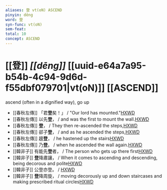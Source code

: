 ```yaml
---
aliases: 登 vt(oN) ASCEND
pinyin: dēng
word: 登
syn-func: vt(oN)
sem-feat: 
total: 10
concept: ASCEND 
---
```

# [[登]] *[[dēng]]*  [[uuid-e64a7a95-b54b-4c94-9d6d-f55dbf079701|vt(oN)]] [[ASCEND]]
ascend (often in a dignified way), go up
 - [[春秋左傳]] 「君**登**矣！」 / "Our lord has mounted."[HXWD](https://hxwd.org/textview.html?location=KR1e0001_tls_001-202a.13)
 - [[春秋左傳]] 以先**登**， / and was the first to mount the wall.[HXWD](https://hxwd.org/textview.html?location=KR1e0001_tls_001-202a.8)
 - [[春秋左傳]] **登**， / They then re-ascended the steps,[HXWD](https://hxwd.org/textview.html?location=KR1e0001_tls_006-66a.19)
 - [[春秋左傳]] 郤子**登**， / and as he ascended the steps,[HXWD](https://hxwd.org/textview.html?location=KR1e0001_tls_007-324a.6)
 - [[春秋左傳]] 趨**登**， / he hastened up the stairs[HXWD](https://hxwd.org/textview.html?location=KR1e0001_tls_007-42a.7)
 - [[春秋左傳]] 乃**登**。 / when he ascended the wall again.[HXWD](https://hxwd.org/textview.html?location=KR1e0001_tls_009-449a.12)
 - [[韓非子]] 有能先**登**者， / The person who gets up there first[HXWD](https://hxwd.org/textview.html?location=KR3c0005_tls_030-88a.4)
 - [[韓非子]] **登**降肅讓， / When it comes to ascending and descending, being decorous and polite[HXWD](https://hxwd.org/textview.html?location=KR3c0005_tls_033-70a.9)
 - [[韓非子]] 公登亦登。 / [HXWD](https://hxwd.org/textview.html?location=KR3c0005_tls_039-1a.4)
 - [[韓非子]] **登**降周旋， / moving decorously up and down staircases and making prescribed ritual circles[HXWD](https://hxwd.org/textview.html?location=KR3c0005_tls_047-15a.4)